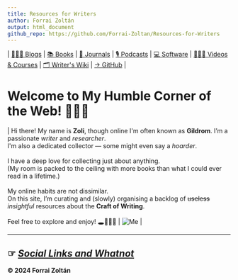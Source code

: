 ```yaml
---
title: Resources for Writers
author: Forrai Zoltán
output: html_document
github_repo: https://github.com/Forrai-Zoltan/Resources-for-Writers
---
```

| [👩🏼‍💻 Blogs](/Resources-for-Writers/Blogs/-Blogs.html "Explore insightful blogs about writing") | [📚 Books](/Resources-for-Writers/Books/-Books.html "Discover essential books on writing") | [📰 Journals](/Resources-for-Writers/Journals/-Journals.html "Read academic and literary journals on writing") | [🎙️ Podcasts](/Resources-for-Writers/Podcasts/-Podcasts.html "Find podcasts focused on writing") | [💻 Software](/Resources-for-Writers/Software/-Software.html "Discover useful software and tools for writers") | [👩🏼‍🎓 Videos & Courses](/Resources-for-Writers/Videos-&-Courses/-Videos-&-Courses.html "Watch videos and take courses to improve your writing skills") | [🗂️ Writer's Wiki](/Resources-for-Writers/Writers-Wiki/-Writers-Wiki.html "Explore the Writer's Wiki for valuable writing resources! Compiled by yours truly.") | [→ GitHub](https://github.com/Forrai-Zoltan "Visit my GitHub to see my other projects") |

# Welcome to My Humble Corner of the Web! 🤘🏻😊

 | Hi there! My name is **Zoli**, though online I'm often known as **Gildrom**. I’m a passionate *writer* and *researcher*. <br> I'm also a dedicated collector — some might even say a *hoarder*. <br> <br> I have a deep love for collecting just about anything. <br> (My room is packed to the ceiling with more books than what I could ever read in a lifetime.) <br> <br> My online habits are not dissimilar. <br> On this site, I’m curating and (slowly) organising a backlog of ~~useless~~ *insightful* resources about the **Craft of Writing**. <br> <br> Feel free to explore and enjoy! 🕳️🕵🏻‍♂️ | ![Me](https://avatars.githubusercontent.com/u/121510575?v=4) | 

***

## **☞** [_Social Links and Whatnot_](https://linktr.ee/gildrom "What could be on the other side of this link?")

**© 2024 Forrai Zoltán**



